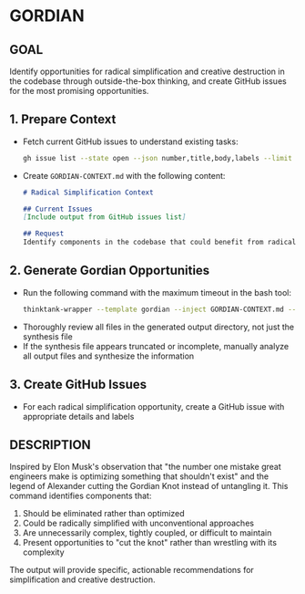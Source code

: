 # GORDIAN

## GOAL
Identify opportunities for radical simplification and creative destruction in the codebase through outside-the-box thinking, and create GitHub issues for the most promising opportunities.

## 1. Prepare Context
- Fetch current GitHub issues to understand existing tasks:
  ```bash
  gh issue list --state open --json number,title,body,labels --limit 100
  ```
- Create `GORDIAN-CONTEXT.md` with the following content:
  ```markdown
  # Radical Simplification Context

  ## Current Issues
  [Include output from GitHub issues list]

  ## Request
  Identify components in the codebase that could benefit from radical simplification or creative destruction.
  ```

## 2. Generate Gordian Opportunities
- Run the following command with the maximum timeout in the bash tool:
  ```bash
  thinktank-wrapper --template gordian --inject GORDIAN-CONTEXT.md --model-set high_context --include-philosophy --include-glance ./
  ```
- Thoroughly review all files in the generated output directory, not just the synthesis file
- If the synthesis file appears truncated or incomplete, manually analyze all output files and synthesize the information

## 3. Create GitHub Issues
- For each radical simplification opportunity, create a GitHub issue with appropriate details and labels

## DESCRIPTION
Inspired by Elon Musk's observation that "the number one mistake great engineers make is optimizing something that shouldn't exist" and the legend of Alexander cutting the Gordian Knot instead of untangling it. This command identifies components that:

1. Should be eliminated rather than optimized
2. Could be radically simplified with unconventional approaches
3. Are unnecessarily complex, tightly coupled, or difficult to maintain
4. Present opportunities to "cut the knot" rather than wrestling with its complexity

The output will provide specific, actionable recommendations for simplification and creative destruction.
